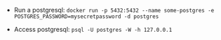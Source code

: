 - Run a postgresql: `docker run -p 5432:5432 --name some-postgres -e POSTGRES_PASSWORD=mysecretpassword -d postgres`

- Access postgresql: `psql -U postgres -W -h 127.0.0.1`
